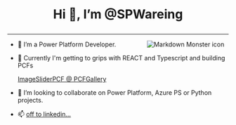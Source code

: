 # <p align="center" >Hi 👋, I’m @SPWareing   </p>                                          

--- 
<p align="center"><img src="https://www.codewars.com/users/LesPaulStudio/badges/micro"
     alt="Markdown Monster icon"
     style="float: right; margin-right: 10px;" /></p>

- 👀 I’m a Power Platform Developer. 
- 🌱 Currently I'm getting to grips with REACT and Typescript and building PCFs
  
  [ImageSliderPCF @ PCFGallery](https://pcf.gallery/imagesliderpcf/)
- 💞️ I’m looking to collaborate on Power Platform, Azure PS or Python projects.
- 📫  [off to linkedin...](https://www.linkedin.com/in/stewart-wareing-81923a51/)





<!---
SPWareing/SPWareing is a ✨ special ✨ repository because its `README.md` (this file) appears on your GitHub profile.
You can click the Preview link to take a look at your changes.
--->
